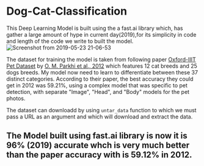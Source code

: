 # Dog-Cat-Classification
This Deep Learning Model is built using the a fast.ai library which, has gather a large  amount of hype in current day(2019),for its simplicity in code and length of the code we write to built the model.
![Screenshot from 2019-05-23 21-06-53](https://user-images.githubusercontent.com/29728855/58266484-5cb2bb00-7d9f-11e9-864b-4574ab70ae4c.png)

The dataset for training the model is taken from following paper [Oxford-IIIT Pet Dataset](http://www.robots.ox.ac.uk/~vgg/data/pets/) by 
[O. M. Parkhi et al., 2012](http://www.robots.ox.ac.uk/~vgg/publications/2012/parkhi12a/parkhi12a.pdf) 
which features 12 cat breeds and 25 dogs breeds. 
My model now need to learn to differentiate between these 37 distinct categories.
According to their paper, the best accuracy they could get in 2012 was 59.21%, 
using a complex model that was specific to pet detection, with separate "Image", "Head", and "Body" models for the pet photos. 

The dataset can downloadd by using `untar_data` function to which we must pass a URL as an argument and which will download and extract the data.

## The Model built using fast.ai library is now it is 96% (2019) accurate whch is very much better than the paper accuracy with is 59.12% in 2012.

